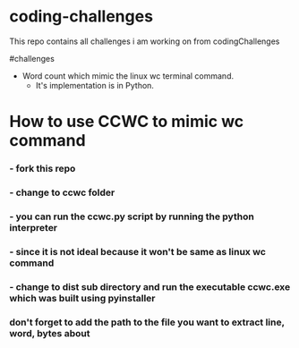 # coding-challenges
This repo contains all challenges i am working on from codingChallenges


#challenges
- Word count which mimic the linux wc terminal command.
  -  It's implementation is in Python.

# How to use  CCWC to mimic wc command
### - fork this repo
### - change to ccwc folder 
### - you can run the ccwc.py script by running the python interpreter
### - since it is not ideal because it won't be same as linux wc command
### - change to dist sub directory and run the executable ccwc.exe which was built using pyinstaller
### don't forget to add the path to the file you want to extract line, word, bytes about

